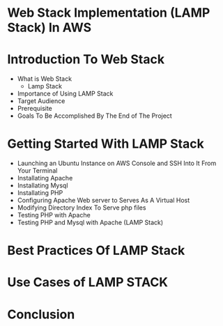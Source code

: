 # Web Stack Implementation (LAMP Stack) In AWS

# Introduction To Web Stack

- What is Web Stack
  - Lamp Stack
- Importance of Using LAMP Stack
- Target Audience
- Prerequisite
- Goals To Be Accomplished By The End of The Project

# Getting Started With LAMP Stack

- Launching an Ubuntu Instance on AWS Console and SSH Into It From Your Terminal
- Installating Apache
- Installating  Mysql
- Installating PHP
- Configuring Apache Web server to Serves As A Virtual Host
- Modifying Directory Index To Serve php files
- Testing PHP with Apache
- Testing PHP and Mysql with Apache (LAMP Stack)

# Best Practices Of LAMP Stack

# Use Cases of LAMP STACK

# Conclusion
